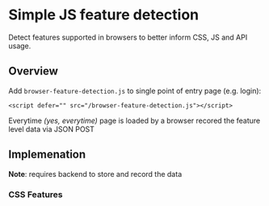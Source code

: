 # Simple JS feature detection

Detect features supported in browsers to better inform CSS, JS and API usage.

## Overview

Add `browser-feature-detection.js` to single point of entry page (e.g. login): 

`<script defer="" src="/browser-feature-detection.js"></script>`

Everytime _(yes, everytime)_  page is loaded by a browser recored the feature level data via JSON POST

## Implemenation

**Note**: requires backend to store and record the data

### CSS Features
